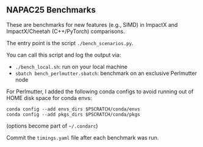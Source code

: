 ## NAPAC25 Benchmarks

These are benchmarks for new features (e.g., SIMD) in ImpactX and ImpactX/Cheetah (C++/PyTorch) comparisons.

The entry point is the script `./bench_scenarios.py`.

You can call this script and log the output via:
- `./bench_local.sh`: run on your local machine
- `sbatch bench_perlmutter.sbatch`: benchmark on an exclusive Perlmutter node

For Perlmutter, I added the following conda configs to avoid running out of HOME disk space for conda envs:

```
conda config --add envs_dirs $PSCRATCH/conda/envs
conda config --add pkgs_dirs $PSCRATCH/conda/pkgs
```
(options become part of `~/.condarc`)

Commit the `timings.yaml` file after each benchmark was run.
